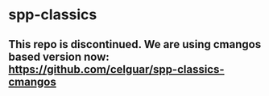 # spp-classics

## This repo is discontinued. We are using cmangos based version now: https://github.com/celguar/spp-classics-cmangos
